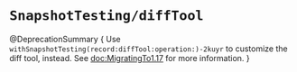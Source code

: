 # ``SnapshotTesting/diffTool``

@DeprecationSummary {
  Use ``withSnapshotTesting(record:diffTool:operation:)-2kuyr`` to customize the diff tool, instead.
  See <doc:MigratingTo1.17> for more information.
}
